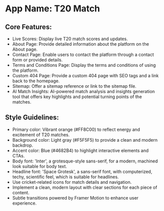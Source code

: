 # **App Name**: T20 Match

## Core Features:

- Live Scores: Display live T20 match scores and updates.
- About Page: Provide detailed information about the platform on the About page.
- Contact Page: Enable users to contact the platform through a contact form or provided details.
- Terms and Conditions Page: Display the terms and conditions of using the platform.
- Custom 404 Page: Provide a custom 404 page with SEO tags and a link back to the homepage.
- Sitemap: Offer a sitemap reference or link to the sitemap file.
- AI Match Insights: AI-powered match analysis and insights generation tool that offers key highlights and potential turning points of the matches.

## Style Guidelines:

- Primary color: Vibrant orange (#FF8C00) to reflect energy and excitement of T20 matches.
- Background color: Light gray (#F5F5F5) to provide a clean and modern backdrop.
- Accent color: Blue (#4682B4) to highlight interactive elements and CTAs.
- Body font: 'Inter', a grotesque-style sans-serif, for a modern, machined look suitable for body text.
- Headline font: 'Space Grotesk', a sans-serif font, with computerized, techy, scientific feel, which is suitable for headlines.
- Use cricket-related icons for match details and navigation.
- Implement a clean, modern layout with clear sections for each piece of content.
- Subtle transitions powered by Framer Motion to enhance user experience.